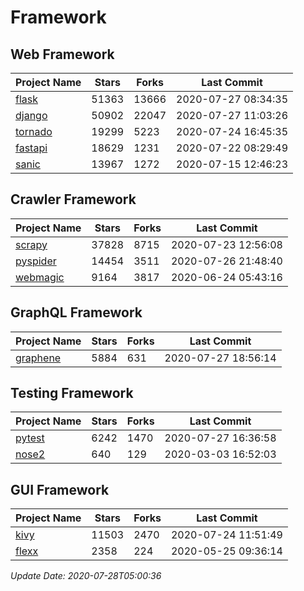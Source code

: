 # Framework

## Web Framework

| Project Name | Stars | Forks | Last Commit |
| ------------ | ----- | ----- | ----------- |
| [flask](https://github.com/pallets/flask) | 51363 | 13666 | 2020-07-27 08:34:35 |
| [django](https://github.com/django/django) | 50902 | 22047 | 2020-07-27 11:03:26 |
| [tornado](https://github.com/tornadoweb/tornado) | 19299 | 5223 | 2020-07-24 16:45:35 |
| [fastapi](https://github.com/tiangolo/fastapi) | 18629 | 1231 | 2020-07-22 08:29:49 |
| [sanic](https://github.com/huge-success/sanic) | 13967 | 1272 | 2020-07-15 12:46:23 |

## Crawler Framework

| Project Name | Stars | Forks | Last Commit |
| ------------ | ----- | ----- | ----------- |
| [scrapy](https://github.com/scrapy/scrapy) | 37828 | 8715 | 2020-07-23 12:56:08 |
| [pyspider](https://github.com/binux/pyspider) | 14454 | 3511 | 2020-07-26 21:48:40 |
| [webmagic](https://github.com/code4craft/webmagic) | 9164 | 3817 | 2020-06-24 05:43:16 |

## GraphQL Framework

| Project Name | Stars | Forks | Last Commit |
| ------------ | ----- | ----- | ----------- |
| [graphene](https://github.com/graphql-python/graphene) | 5884 | 631 | 2020-07-27 18:56:14 |

## Testing Framework

| Project Name | Stars | Forks | Last Commit |
| ------------ | ----- | ----- | ----------- |
| [pytest](https://github.com/pytest-dev/pytest) | 6242 | 1470 | 2020-07-27 16:36:58 |
| [nose2](https://github.com/nose-devs/nose2) | 640 | 129 | 2020-03-03 16:52:03 |

## GUI Framework

| Project Name | Stars | Forks | Last Commit |
| ------------ | ----- | ----- | ----------- |
| [kivy](https://github.com/kivy/kivy) | 11503 | 2470 | 2020-07-24 11:51:49 |
| [flexx](https://github.com/flexxui/flexx) | 2358 | 224 | 2020-05-25 09:36:14 |

*Update Date: 2020-07-28T05:00:36*